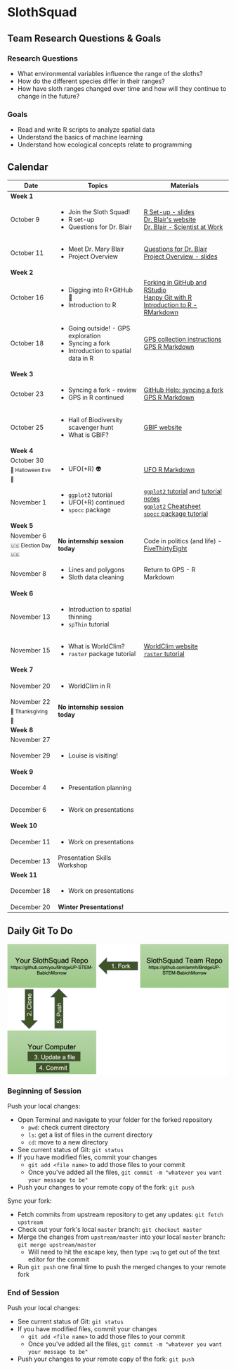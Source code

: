 # SlothSquad

## Team Research Questions & Goals

### Research Questions

+ What environmental variables influence the range of the sloths?
+ How do the different species differ in their ranges?
+ How have sloth ranges changed over time and how will they continue to change in the future?

### Goals

+ Read and write R scripts to analyze spatial data
+ Understand the basics of machine learning
+ Understand how ecological concepts relate to programming


## Calendar

| Date   |      Topics      |  Materials |
|----------|-------------|------|
| **Week 1** | | |
  | October 9 |  <ul><li>Join the Sloth Squad! </li><li> R set-up </li><li> Questions for Dr. Blair |                        [R Set-up - slides](https://docs.google.com/presentation/d/1EsC6WLLg2vecp1zUkETEXVK2Ai168oAJrUcz23vlpj8/edit?usp=sharing) <br> [Dr. Blair's website](https://sites.google.com/site/maryeblair/home) <br> [Dr. Blair - Scientist at Work](https://scientistatwork.blogs.nytimes.com/tag/slow-loris/) |
  | October 11 |    <ul><li>Meet Dr. Mary Blair </li><li> Project Overview |                                                                                         [Questions for Dr. Blair](https://docs.google.com/document/d/14YUri2-jk7_R_H8OH7ouzHGdfD1sJqFb7CTERCC7NMs/edit?usp=sharing)<br>[Project Overview - slides](https://docs.google.com/presentation/d/1WHQqnFkMPRanS7SCgBz7Vu6U876s6jPJqvuFz_OkTFU/edit?usp=sharing) |
| **Week 2** | | |
  | October 16 | <ul><li> Digging into R+GitHub :fork_and_knife: </li><li>  Introduction to R |                                 [Forking in GitHub and RStudio](https://github.com/amnh/BridgeUP-STEM-BabichMorrow/blob/master/lesson_plans/GitHub_Fork.md) <br> [Happy Git with R](http://happygitwithr.com/rstudio-git-github.html) <br> [Introduction to R - RMarkdown](https://github.com/amnh/BridgeUP-STEM-BabichMorrow/blob/master/lesson_plans/Intro_R/Introduction_to_R.Rmd) |
  | October 18 | <ul><li> Going outside! - GPS exploration </li><li> Syncing a fork </li><li> Introduction to spatial data in R |                         [GPS collection instructions](https://github.com/amnh/BridgeUP-STEM-BabichMorrow/blob/master/lesson_plans/GPS_CollectData.md) <br> [GPS R Markdown](https://github.com/amnh/BridgeUP-STEM-BabichMorrow/blob/master/lesson_plans/IntroGPS.Rmd) |
| **Week 3** | | |
  | October 23 | <ul><li> Syncing a fork - review </li><li> GPS in R continued |                                                 [GitHub Help: syncing a fork](https://help.github.com/articles/syncing-a-fork/) <br> [GPS R Markdown](https://github.com/amnh/BridgeUP-STEM-BabichMorrow/blob/master/lesson_plans/Intro_GPS/IntroGPS.Rmd)  |
  | October 25 | <ul><li> Hall of Biodiversity scavenger hunt </li><li> What is GBIF? |                                       [GBIF website](https://www.gbif.org) |
| **Week 4** | | |
  |October 30 <br> <sub> :jack_o_lantern: Halloween Eve :chocolate_bar: </sub> |                                                 <ul><li> UFO(+R) :alien: |                                                                                                     [UFO R Markdown](https://github.com/amnh/BridgeUP-STEM-BabichMorrow/blob/master/lesson_plans/Spooky_R/UFO_code.Rmd) |
  | November 1 | <ul><li> `ggplot2` tutorial </li><li> UFO(+R) continued </li><li> `spocc` package |                           [`ggplot2` tutorial](https://www.datacamp.com/courses/data-visualization-with-ggplot2-1) and [tutorial notes](https://github.com/amnh/BridgeUP-STEM-BabichMorrow/blob/master/lesson_plans/Spooky_R/ggplot2_Notes.md) <br> [`ggplot2` Cheatsheet](https://www.rstudio.com/wp-content/uploads/2015/03/ggplot2-cheatsheet.pdf) <br> [`spocc` package tutorial](https://github.com/amnh/BridgeUP-STEM-BabichMorrow/blob/master/lesson_plans/obtain_occ_data/spocc_tutorial.Rmd) |
| **Week 5** | | |
  | November 6 <br> <sub> :us: Election Day :us: </sub> | **No internship session today** |                                           Code in politics (and life) - [FiveThirtyEight](https://fivethirtyeight.com/) |
  | November 8 | <ul><li> Lines and polygons </li><li> Sloth data cleaning | Return to GPS - R Markdown|
| **Week 6** | | |
  | November 13 | <ul><li> Introduction to spatial thinning </li><li> `spThin` tutorial | |
  | November 15 | <ul><li> What is WorldClim? </li><li> `raster` package tutorial |                                             [WorldClim website](http://www.worldclim.org) <br> [`raster` tutorial](https://www.neonscience.org/primer-raster-data-r) |
| **Week 7** | | |
  | November 20 | <ul><li> WorldClim in R | |
  | November 22 <br> <sub> :poultry_leg: Thanksgiving :maple_leaf: </sub> | **No internship session today** | | 
| **Week 8** | | |
  | November 27 | | |
  | November 29 | <ul><li> Louise is visiting! | |
| **Week 9** | | |
  | December 4 | <ul><li> Presentation planning | |
  | December 6 | <ul><li> Work on presentations | |
| **Week 10** | | |
  | December 11 | <ul><li> Work on presentations | |
  | December 13 | Presentation Skills Workshop | |
| **Week 11** | | |
  | December 18 | <ul><li> Work on presentations | |
  | December 20 | **Winter Presentations!** | |

## Daily Git To Do

![alt text|10%](github_diagram1.png)

### Beginning of Session

Push your local changes:

+ Open Terminal and navigate to your folder for the forked repository
  + `pwd`: check current directory
  + `ls`: get a list of files in the current directory
  + `cd`: move to a new directory
+ See current status of Git: `git status`
+ If you have modified files, commit your changes
  + `git add <file name>` to add those files to your commit
  + Once you've added all the files, `git commit -m "whatever you want your message to be"`
+ Push your changes to your remote copy of the fork: `git push`

Sync your fork:

+ Fetch commits from upstream repository to get any updates: `git fetch upstream`
+ Check out your fork's local `master` branch: `git checkout master`
+ Merge the changes from `upstream/master` into your local `master` branch: `git merge upstream/master`
  + Will need to hit the escape key, then type `:wq` to get out of the text editor for the commit
+ Run `git push` one final time to push the merged changes to your remote fork

### End of Session

Push your local changes:

+ See current status of Git: `git status`
+ If you have modified files, commit your changes
  + `git add <file name>` to add those files to your commit
  + Once you've added all the files, `git commit -m "whatever you want your message to be"`
+ Push your changes to your remote copy of the fork: `git push`


